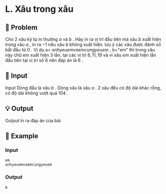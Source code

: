 # L. Xâu trong xâu

## 📖 Problem

Cho
$2$
xâu ký tự in thường
$a$
và
$b$
. Hãy in ra vị trí đầu tiên mà xâu
$b$
xuất hiện trong xâu
$a$
, in ra
$- 1$
nếu xâu
$b$
không xuất hiện. lưu ý các xâu được đánh số bắt đầu từ
$0$
.
Ví dụ a=
$anhyeuemvaemcungyeuem$
, b="em" thì trong xâu này chữ em xuất hiện
$3$
lần, tại các vị trí
$6, 11, 19$
và vì xâu
$em$
xuất hiện lần đầu tiên tại vị trí số
$6$
nên đáp án là
$6$
.


## 🧩 Input

Input
Dòng đầu là xâu
$b$
.
Dòng xâu là xâu
$a$
.
$2$
xâu đều có độ dài khác rỗng, có độ dài không vượt quá
$104$
.


## 💡 Output

Output
In ra đáp án của bài


## 🧠 Example

### Input

```text
em
anhyeuemvaemcungyeuem
```

### Output

```text
6
```


